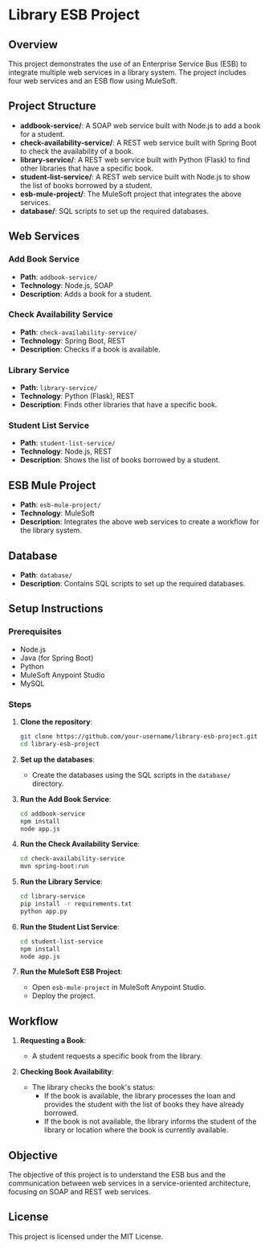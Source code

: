 # Library ESB Project

## Overview

This project demonstrates the use of an Enterprise Service Bus (ESB) to integrate multiple web services in a library system. The project includes four web services and an ESB flow using MuleSoft.

## Project Structure

- **addbook-service/**: A SOAP web service built with Node.js to add a book for a student.
- **check-availability-service/**: A REST web service built with Spring Boot to check the availability of a book.
- **library-service/**: A REST web service built with Python (Flask) to find other libraries that have a specific book.
- **student-list-service/**: A REST web service built with Node.js to show the list of books borrowed by a student.
- **esb-mule-project/**: The MuleSoft project that integrates the above services.
- **database/**: SQL scripts to set up the required databases.

## Web Services

### Add Book Service

- **Path**: `addbook-service/`
- **Technology**: Node.js, SOAP
- **Description**: Adds a book for a student.

### Check Availability Service

- **Path**: `check-availability-service/`
- **Technology**: Spring Boot, REST
- **Description**: Checks if a book is available.

### Library Service

- **Path**: `library-service/`
- **Technology**: Python (Flask), REST
- **Description**: Finds other libraries that have a specific book.

### Student List Service

- **Path**: `student-list-service/`
- **Technology**: Node.js, REST
- **Description**: Shows the list of books borrowed by a student.

## ESB Mule Project

- **Path**: `esb-mule-project/`
- **Technology**: MuleSoft
- **Description**: Integrates the above web services to create a workflow for the library system.

## Database

- **Path**: `database/`
- **Description**: Contains SQL scripts to set up the required databases.

## Setup Instructions

### Prerequisites

- Node.js
- Java (for Spring Boot)
- Python
- MuleSoft Anypoint Studio
- MySQL

### Steps

1. **Clone the repository**:
    ```sh
    git clone https://github.com/your-username/library-esb-project.git
    cd library-esb-project
    ```

2. **Set up the databases**:
    - Create the databases using the SQL scripts in the `database/` directory.

3. **Run the Add Book Service**:
    ```sh
    cd addbook-service
    npm install
    node app.js
    ```

4. **Run the Check Availability Service**:
    ```sh
    cd check-availability-service
    mvn spring-boot:run
    ```

5. **Run the Library Service**:
    ```sh
    cd library-service
    pip install -r requirements.txt
    python app.py
    ```

6. **Run the Student List Service**:
    ```sh
    cd student-list-service
    npm install
    node app.js
    ```

7. **Run the MuleSoft ESB Project**:
    - Open `esb-mule-project` in MuleSoft Anypoint Studio.
    - Deploy the project.

## Workflow

1. **Requesting a Book**:
    - A student requests a specific book from the library.

2. **Checking Book Availability**:
    - The library checks the book's status:
        - If the book is available, the library processes the loan and provides the student with the list of books they have already borrowed.
        - If the book is not available, the library informs the student of the library or location where the book is currently available.

## Objective

The objective of this project is to understand the ESB bus and the communication between web services in a service-oriented architecture, focusing on SOAP and REST web services.

## License

This project is licensed under the MIT License.
